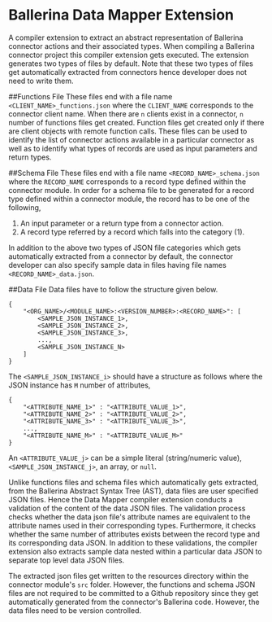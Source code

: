 # Ballerina Data Mapper Extension
A compiler extension to extract an abstract representation of Ballerina connector actions and their associated types. When compiling a 
Ballerina connector project this compiler extension gets executed. The extension generates two types of files by default. Note that 
these two types of files get automatically extracted from connectors hence developer does not need to write them.

##Functions File
These files end with a file name ``<CLIENT_NAME>_functions.json`` where the `CLIENT_NAME` corresponds to the connector client name.
When there are ``n`` clients exist in a connector, ``n``  number of functions files get created. Function files get created only if there 
are client objects with remote function calls. These files can be used to identify the list of connector actions available in a 
particular connector as well as to identify what types of records are used as input parameters and return types.

##Schema File
These files end with a file name ``<RECORD_NAME>_schema.json`` where the `RECORD_NAME` corresponds to a record type defined
within the connector module. In order for a schema file to be generated for a record type defined within a connector module, the
record has to be one of the following,
 
 1. An input parameter or a return type from a connector action.
 2. A record type referred by a record which falls into the category (1).
 
  In addition to the above two types of JSON file categories which gets automatically extracted from a connector by default, 
  the connector developer can also specify sample data in files having file names `<RECORD_NAME>_data.json`.
  
  ##Data File
  Data files have to follow the structure given below.
  
```
{
    "<ORG_NAME>/<MODULE_NAME>:<VERSION_NUMBER>:<RECORD_NAME>": [
        <SAMPLE_JSON_INSTANCE_1>,
        <SAMPLE_JSON_INSTANCE_2>,
        <SAMPLE_JSON_INSTANCE_3>,
        ...,
        <SAMPLE_JSON_INSTANCE_N>
    ]
}
```
The `<SAMPLE_JSON_INSTANCE_i>` should have a structure as follows where the JSON 
instance has `M` number of attributes,

```
{
    "<ATTRIBUTE_NAME_1>" : "<ATTRIBUTE_VALUE_1>",
    "<ATTRIBUTE_NAME_2>" : "<ATTRIBUTE_VALUE_2>",
    "<ATTRIBUTE_NAME_3>" : "<ATTRIBUTE_VALUE_3>",
    ...,
    "<ATTRIBUTE_NAME_M>" : "<ATTRIBUTE_VALUE_M>"
}
```

An `<ATTRIBUTE_VALUE_j>` can be a simple literal (string/numeric value), 
`<SAMPLE_JSON_INSTANCE_j>`, an array, or `null`.

Unlike functions files and schema files which automatically gets extracted, 
from the Ballerina Abstract Syntax Tree (AST), data files are user specified JSON files. 
Hence the Data Mapper compiler extension conducts a validation of the content of the data JSON files.
The validation process checks whether the data json file's attribute names are equivalent to the 
attribute names used in their corresponding types. Furthermore, it checks whether the same number 
of attributes exists between the record type and its corresponding data JSON. In addition to these 
validations, the compiler extension also extracts sample data nested within a particular data JSON 
to separate top level data JSON files.

The extracted json files get written to the resources directory within the connector module's 
`src` folder. However, the functions and schema JSON files are not required to be committed to a
Github repository since they get automatically generated from the connector's Ballerina code. However, 
the data files need to be version controlled.

  
  